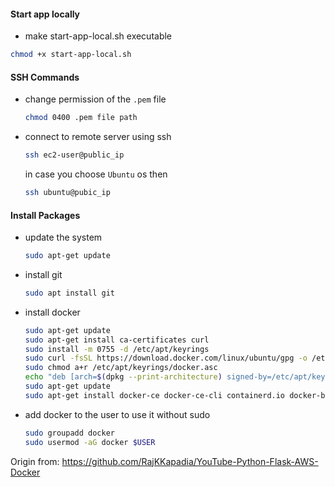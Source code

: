 #### Start app locally
* make start-app-local.sh executable
```bash
chmod +x start-app-local.sh
```

#### SSH Commands
* change permission of the `.pem` file
    ```bash
    chmod 0400 .pem file path
    ``` 
* connect to remote server using ssh
    ```bash
    ssh ec2-user@public_ip
    ```
    in case you choose `Ubuntu` os then
    ```bash
    ssh ubuntu@pubic_ip
    ```

#### Install Packages
* update the system
    ```bash
    sudo apt-get update
    ```
* install git
    ```bash
    sudo apt install git
    ```
* install docker
    ```bash
    sudo apt-get update
    sudo apt-get install ca-certificates curl
    sudo install -m 0755 -d /etc/apt/keyrings
    sudo curl -fsSL https://download.docker.com/linux/ubuntu/gpg -o /etc/apt/keyrings/docker.asc
    sudo chmod a+r /etc/apt/keyrings/docker.asc
    echo "deb [arch=$(dpkg --print-architecture) signed-by=/etc/apt/keyrings/docker.asc] https://download.docker.com/linux/ubuntu $(. /etc/os-release && echo "$VERSION_CODENAME") stable" | sudo tee /etc/apt/sources.list.d/docker.list > /dev/null
    sudo apt-get update
    sudo apt-get install docker-ce docker-ce-cli containerd.io docker-buildx-plugin docker-compose-plugin
    ```
* add docker to the user to use it without sudo
    ```bash
    sudo groupadd docker
    sudo usermod -aG docker $USER
    ```

Origin from: https://github.com/RajKKapadia/YouTube-Python-Flask-AWS-Docker